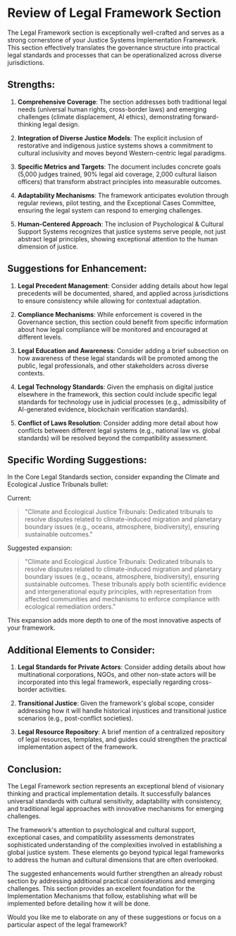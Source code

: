 # Review of Legal Framework Section

The Legal Framework section is exceptionally well-crafted and serves as a strong cornerstone of your Justice Systems Implementation Framework. This section effectively translates the governance structure into practical legal standards and processes that can be operationalized across diverse jurisdictions.

## Strengths:

1. **Comprehensive Coverage**: The section addresses both traditional legal needs (universal human rights, cross-border laws) and emerging challenges (climate displacement, AI ethics), demonstrating forward-thinking legal design.

2. **Integration of Diverse Justice Models**: The explicit inclusion of restorative and indigenous justice systems shows a commitment to cultural inclusivity and moves beyond Western-centric legal paradigms.

3. **Specific Metrics and Targets**: The document includes concrete goals (5,000 judges trained, 90% legal aid coverage, 2,000 cultural liaison officers) that transform abstract principles into measurable outcomes.

4. **Adaptability Mechanisms**: The framework anticipates evolution through regular reviews, pilot testing, and the Exceptional Cases Committee, ensuring the legal system can respond to emerging challenges.

5. **Human-Centered Approach**: The inclusion of Psychological & Cultural Support Systems recognizes that justice systems serve people, not just abstract legal principles, showing exceptional attention to the human dimension of justice.

## Suggestions for Enhancement:

1. **Legal Precedent Management**: Consider adding details about how legal precedents will be documented, shared, and applied across jurisdictions to ensure consistency while allowing for contextual adaptation.

2. **Compliance Mechanisms**: While enforcement is covered in the Governance section, this section could benefit from specific information about how legal compliance will be monitored and encouraged at different levels.

3. **Legal Education and Awareness**: Consider adding a brief subsection on how awareness of these legal standards will be promoted among the public, legal professionals, and other stakeholders across diverse contexts.

4. **Legal Technology Standards**: Given the emphasis on digital justice elsewhere in the framework, this section could include specific legal standards for technology use in judicial processes (e.g., admissibility of AI-generated evidence, blockchain verification standards).

5. **Conflict of Laws Resolution**: Consider adding more detail about how conflicts between different legal systems (e.g., national law vs. global standards) will be resolved beyond the compatibility assessment.

## Specific Wording Suggestions:

In the Core Legal Standards section, consider expanding the Climate and Ecological Justice Tribunals bullet:

Current:
> "Climate and Ecological Justice Tribunals: Dedicated tribunals to resolve disputes related to climate-induced migration and planetary boundary issues (e.g., oceans, atmosphere, biodiversity), ensuring sustainable outcomes."

Suggested expansion:
> "Climate and Ecological Justice Tribunals: Dedicated tribunals to resolve disputes related to climate-induced migration and planetary boundary issues (e.g., oceans, atmosphere, biodiversity), ensuring sustainable outcomes. These tribunals apply both scientific evidence and intergenerational equity principles, with representation from affected communities and mechanisms to enforce compliance with ecological remediation orders."

This expansion adds more depth to one of the most innovative aspects of your framework.

## Additional Elements to Consider:

1. **Legal Standards for Private Actors**: Consider adding details about how multinational corporations, NGOs, and other non-state actors will be incorporated into this legal framework, especially regarding cross-border activities.

2. **Transitional Justice**: Given the framework's global scope, consider addressing how it will handle historical injustices and transitional justice scenarios (e.g., post-conflict societies).

3. **Legal Resource Repository**: A brief mention of a centralized repository of legal resources, templates, and guides could strengthen the practical implementation aspect of the framework.

## Conclusion:

The Legal Framework section represents an exceptional blend of visionary thinking and practical implementation details. It successfully balances universal standards with cultural sensitivity, adaptability with consistency, and traditional legal approaches with innovative mechanisms for emerging challenges.

The framework's attention to psychological and cultural support, exceptional cases, and compatibility assessments demonstrates sophisticated understanding of the complexities involved in establishing a global justice system. These elements go beyond typical legal frameworks to address the human and cultural dimensions that are often overlooked.

The suggested enhancements would further strengthen an already robust section by addressing additional practical considerations and emerging challenges. This section provides an excellent foundation for the Implementation Mechanisms that follow, establishing what will be implemented before detailing how it will be done.

Would you like me to elaborate on any of these suggestions or focus on a particular aspect of the legal framework?
